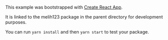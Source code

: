This example was bootstrapped with [Create React App](https://github.com/facebook/create-react-app).

It is linked to the melih123 package in the parent directory for development purposes.

You can run `yarn install` and then `yarn start` to test your package.
